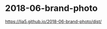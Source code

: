 # 2018-06-brand-photo

<p><a href="https://lia5.github.io/2018-06-brand-photo/dist/">https://lia5.github.io/2018-06-brand-photo/dist/</a></p>
